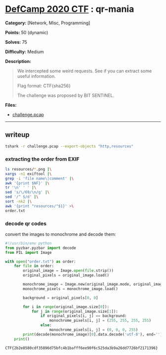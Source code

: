 # [DefCamp 2020 CTF](https://link.com) : qr-mania

**Category:** [Network, Misc, Programming]

**Points:** 50 (dynamic)

**Solves:** 75

**Difficulty:** Medium

**Description:**

> We intercepted some weird requests. See if you can extract some useful information.
>
> Flag format: CTF{sha256}
>
> The challenge was proposed by BIT SENTINEL.

**Files:**

- [challenge.pcap](https://api.cyberedu.ro/v1/contest/dctf2020/challenge/e40d5bc0-3565-11eb-b8d6-afd86980505c/download/457)

---

## writeup

```bash
tshark -r challenge.pcap --export-objects "http,resources"
```

### extracting the order from EXIF

```bash
ls resources/*.png |\
xargs -n1 exiftool |\
grep -i 'file name\|comment' |\
awk '{print $NF}' |\
tr '\n' ' ' |\
sed 's/\/69/\n/g' |\
sed '/^ $/d' |\
sort -nk2 |\
awk '{print "resources/"$1}' >\
order.txt
```


### decode qr codes

convert the images to monochrome and decode them:

```python
#!/usr/bin/env python
from pyzbar.pyzbar import decode
from PIL import Image

with open("order.txt") as order:
    for file in order:
        original_image = Image.open(file.strip())
        original_pixels = original_image.load()

        monochrome_image = Image.new(original_image.mode, original_image.size)
        monochrome_pixels = monochrome_image.load()

        background = original_pixels[0, 0]

        for i in range(original_image.size[0]):
            for j in range(original_image.size[1]):
                if original_pixels[i, j] == background:
                    monochrome_pixels[i, j] = (255, 255, 255, 255)
                else:
                    monochrome_pixels[i, j] = (0, 0, 0, 255)
        print(decode(monochrome_image)[0].data.decode('utf-8'), end='')
    print()
```

`CTF{2b2e8580cdf35896d75bfc4b1bafff6ee90f6c525da3b9a26dd7726bf2171396}`
